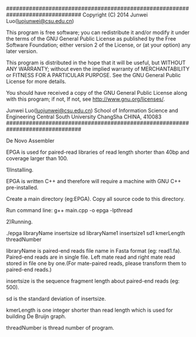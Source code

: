 
###############################################################################
Copyright (C) 2014 Junwei Luo(luojunwei@csu.edu.cn)

This program is free software; you can redistribute it and/or
modify it under the terms of the GNU General Public License
as published by the Free Software Foundation; either version 2
of the License, or (at your option) any later version.

This program is distributed in the hope that it will be useful,
but WITHOUT ANY WARRANTY; without even the implied warranty of
MERCHANTABILITY or FITNESS FOR A PARTICULAR PURPOSE.  See the
GNU General Public License for more details.

You should have received a copy of the GNU General Public License
along with this program; if not, If not, see <http://www.gnu.org/licenses/>.

Junwei Luo(luojunwei@csu.edu.cn)
School of Information Science and Engineering
Central South University
ChangSha
CHINA, 410083
###############################################################################


De Novo Assembler

EPGA is used for paired-read libraries of read length shorter than 40bp and coverage larger than 100.

1)Installing.

EPGA is written C++ and therefore will require a machine with GNU C++ pre-installed.

Create a main directory (eg:EPGA). Copy all source code to this directory.

Run command line: g++ main.cpp -o epga -lpthread

2)Running.

./epga libraryName insertsize sd libraryName1 insertsize1 sd1 kmerLength threadNumber

libraryName is paired-end reads file name in Fasta format (eg: read1.fa). Paired-end reads are in single file. Left mate read and right mate read stored in file one by one.(For mate-paired reads, please transform them to paired-end reads.)

insertsize is the sequence fragment length about paired-end reads (eg: 500).

sd is the standard deviation of insertsize.

kmerLength is one integer shorter than read length which is used for building De Bruijn graph.

threadNumber is thread number of program.

